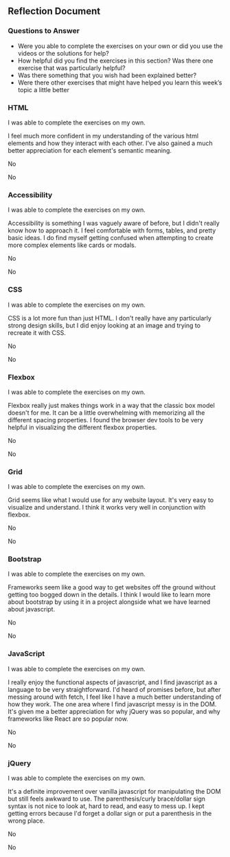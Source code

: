 ## Reflection Document
### Questions to Answer

- Were you able to complete the exercises on your own or did you use the
videos or the solutions for help?
- How helpful did you find the exercises in this section? Was there one
exercise that was particularly helpful?
- Was there something that you wish had been explained better?
- Were there other exercises that might have helped you learn this week’s
topic a little better

### HTML

I was able to complete the exercises on my own.

I feel much more confident in my understanding of the various html elements
and how they interact with each other. I've also gained a much better
appreciation for each element's semantic meaning.

No

No

### Accessibility

I was able to complete the exercises on my own.

Accessibility is something I was vaguely aware of before, but I didn't
really know how to approach it. I feel comfortable with forms, tables, and
pretty basic ideas. I do find myself getting confused when attempting to
create more complex elements like cards or modals.

No

No

### CSS

I was able to complete the exercises on my own.

CSS is a lot more fun than just HTML. I don't really have any particularly
strong design skills, but I did enjoy looking at an image and trying to
recreate it with CSS.

No

No

### Flexbox

I was able to complete the exercises on my own.

Flexbox really just makes things work in a way that the classic box model
doesn't for me. It can be a little overwhelming with memorizing all the
different spacing properties. I found the browser dev tools to be very
helpful in visualizing the different flexbox properties.

No

No

### Grid

I was able to complete the exercises on my own.

Grid seems like what I would use for any website layout. It's very easy
to visualize and understand. I think it works very well in conjunction
with flexbox.

No

No

### Bootstrap

I was able to complete the exercises on my own.

Frameworks seem like a good way to get websites off the ground without
getting too bogged down in the details. I think I would like to learn
more about bootstrap by using it in a project alongside what we have
learned about javascript.

No

No

### JavaScript

I was able to complete the exercises on my own.

I really enjoy the functional aspects of javascript, and I find javascript
as a language to be very straightforward. I'd heard of promises before, but
after messing around with fetch, I feel like I have a much better
understanding of how they work. The one area where I find javascript messy
is in the DOM. It's given me a better appreciation for why jQuery was so
popular, and why frameworks like React are so popular now.

No

No

### jQuery

I was able to complete the exercises on my own.

It's a definite improvement over vanilla javascript for manipulating the
DOM but still feels awkward to use. The parenthesis/curly brace/dollar sign
syntax is not nice to look at, hard to read, and easy to mess up. I kept getting
errors because I'd forget a dollar sign or put a parenthesis in the wrong place.

No

No